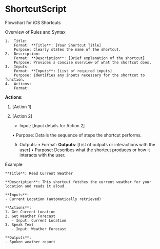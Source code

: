 # ShortcutScript
Flowchart for iOS Shortcuts

Overview of Rules and Syntax

	1.	Title:
		Format: **Title**: [Your Shortcut Title]
		Purpose: Clearly states the name of the shortcut.
	2.	Description:
		Format: **Description**: [Brief explanation of the shortcut]
		Purpose: Provides a concise overview of what the shortcut does.
	3.	Inputs:
		Format: **Inputs**: [List of required inputs]
		Purpose: Identifies any inputs necessary for the shortcut to function.
	4.	Actions:
		Format:

**Actions**:
1. [Action 1]
2. [Action 2]
   - Input: [Input details for Action 2]


	•	Purpose: Details the sequence of steps the shortcut performs.

	5.	Outputs:
	•	Format: **Outputs**: [List of outputs or interactions with the user]
	•	Purpose: Describes what the shortcut produces or how it interacts with the user.

Example
```
**Title**: Read Current Weather

**Description**: This shortcut fetches the current weather for your location and reads it aloud.

**Inputs**:
- Current Location (automatically retrieved)

**Actions**:
1. Get Current Location
2. Get Weather Forecast
   - Input: Current Location
3. Speak Text
   - Input: Weather Forecast

**Outputs**:
- Spoken weather report
```

